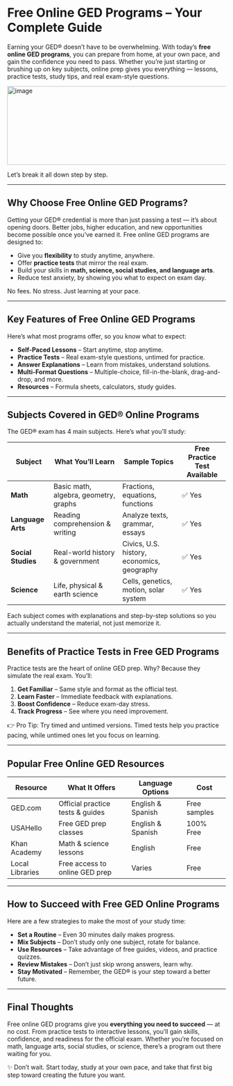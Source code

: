 # Free Online GED Programs – Your Complete Guide  

Earning your GED® doesn’t have to be overwhelming. With today’s **free online GED programs**, you can prepare from home, at your own pace, and gain the confidence you need to pass. Whether you’re just starting or brushing up on key subjects, online prep gives you everything — lessons, practice tests, study tips, and real exam-style questions.  

<img width="1184" height="181" alt="image" src="https://github.com/user-attachments/assets/d73b81d4-fcf8-4ccc-b998-551cdcf6b521" />


Let’s break it all down step by step.  

---

## Why Choose Free Online GED Programs?  

Getting your GED® credential is more than just passing a test — it’s about opening doors. Better jobs, higher education, and new opportunities become possible once you’ve earned it. Free online GED programs are designed to:  

- Give you **flexibility** to study anytime, anywhere.  
- Offer **practice tests** that mirror the real exam.  
- Build your skills in **math, science, social studies, and language arts**.  
- Reduce test anxiety, by showing you what to expect on exam day.  

No fees. No stress. Just learning at your pace.  

---

## Key Features of Free Online GED Programs  

Here’s what most programs offer, so you know what to expect:  

- **Self-Paced Lessons** – Start anytime, stop anytime.  
- **Practice Tests** – Real exam-style questions, untimed for practice.  
- **Answer Explanations** – Learn from mistakes, understand solutions.  
- **Multi-Format Questions** – Multiple-choice, fill-in-the-blank, drag-and-drop, and more.  
- **Resources** – Formula sheets, calculators, study guides.  

---

## Subjects Covered in GED® Online Programs  

The GED® exam has 4 main subjects. Here’s what you’ll study:  

| Subject          | What You’ll Learn | Sample Topics | Free Practice Test Available |
|------------------|------------------|---------------|------------------------------|
| **Math**         | Basic math, algebra, geometry, graphs | Fractions, equations, functions | ✅ Yes |
| **Language Arts**| Reading comprehension & writing | Analyze texts, grammar, essays | ✅ Yes |
| **Social Studies**| Real-world history & government | Civics, U.S. history, economics, geography | ✅ Yes |
| **Science**      | Life, physical & earth science | Cells, genetics, motion, solar system | ✅ Yes |  

Each subject comes with explanations and step-by-step solutions so you actually understand the material, not just memorize it.  

---

## Benefits of Practice Tests in Free GED Programs  

Practice tests are the heart of online GED prep. Why? Because they simulate the real exam. You’ll:  

1. **Get Familiar** – Same style and format as the official test.  
2. **Learn Faster** – Immediate feedback with explanations.  
3. **Boost Confidence** – Reduce exam-day stress.  
4. **Track Progress** – See where you need improvement.  

👉 Pro Tip: Try timed and untimed versions. Timed tests help you practice pacing, while untimed ones let you focus on learning.  

---

## Popular Free Online GED Resources  

| Resource | What It Offers | Language Options | Cost |
|----------|----------------|------------------|------|
| GED.com  | Official practice tests & guides | English & Spanish | Free samples |
| USAHello | Free GED prep classes | English & Spanish | 100% Free |
| Khan Academy | Math & science lessons | English | Free |
| Local Libraries | Free access to online GED prep | Varies | Free |  

---

## How to Succeed with Free GED Online Programs  

Here are a few strategies to make the most of your study time:  

- **Set a Routine** – Even 30 minutes daily makes progress.  
- **Mix Subjects** – Don’t study only one subject, rotate for balance.  
- **Use Resources** – Take advantage of free guides, videos, and practice quizzes.  
- **Review Mistakes** – Don’t just skip wrong answers, learn why.  
- **Stay Motivated** – Remember, the GED® is your step toward a better future.  

---

## Final Thoughts  

Free online GED programs give you **everything you need to succeed** — at no cost. From practice tests to interactive lessons, you’ll gain skills, confidence, and readiness for the official exam. Whether you’re focused on math, language arts, social studies, or science, there’s a program out there waiting for you.  

✨ Don’t wait. Start today, study at your own pace, and take that first big step toward creating the future you want.  
